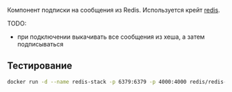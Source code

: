 Компонент подписки на сообщения из Redis. Используется крейт [redis](https://crates.io/crates/redis).

TODO:

- при подключении выкачивать все сообщения из хеша, а затем подписываться

## Тестирование

```bash
docker run -d --name redis-stack -p 6379:6379 -p 4000:4000 redis/redis-stack:latest
```
